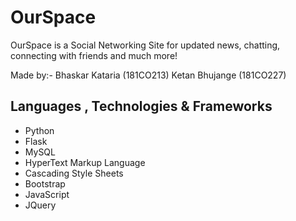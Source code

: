 # OurSpace


OurSpace is a Social Networking Site for updated news, chatting, connecting with friends and much more!

Made by:-
Bhaskar Kataria (181CO213)
Ketan Bhujange (181CO227)

## Languages , Technologies & Frameworks
- Python
- Flask
- MySQL
- HyperText Markup Language
- Cascading Style Sheets
- Bootstrap
- JavaScript
- JQuery
